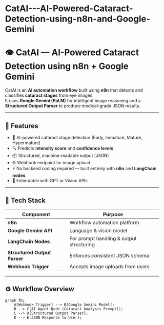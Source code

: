 # CatAI---AI-Powered-Cataract-Detection-using-n8n-and-Google-Gemini
# 👁️ CatAI — AI-Powered Cataract Detection using n8n + Google Gemini

CatAI is an **AI automation workflow** built using **n8n** that detects and classifies **cataract stages** from eye images.  
It uses **Google Gemini (PaLM)** for intelligent image reasoning and a **Structured Output Parser** to produce medical-grade JSON results.

---

## 🚀 Features

- 🧠 AI-powered cataract stage detection (Early, Immature, Mature, Hypermature)
- 🔍 Predicts **intensity score** and **confidence levels**
- 📦 Structured, machine-readable output (JSON)
- 🌐 Webhook endpoint for image upload
- ⚡ No backend coding required — built entirely with **n8n** and **LangChain nodes**
- 🔄 Extendable with GPT or Vision APIs

---

## 🧩 Tech Stack

| Component | Purpose |
|------------|----------|
| **n8n** | Workflow automation platform |
| **Google Gemini API** | Language & vision model |
| **LangChain Nodes** | For prompt handling & output structuring |
| **Structured Output Parser** | Enforces consistent JSON schema |
| **Webhook Trigger** | Accepts image uploads from users |

---

## ⚙️ Workflow Overview

```mermaid
graph TD;
    A[Webhook Trigger] --> B[Google Gemini Model];
    B --> C[AI Agent Node (Cataract Analysis Prompt)];
    C --> D[Structured Output Parser];
    D --> E[JSON Response to User];
